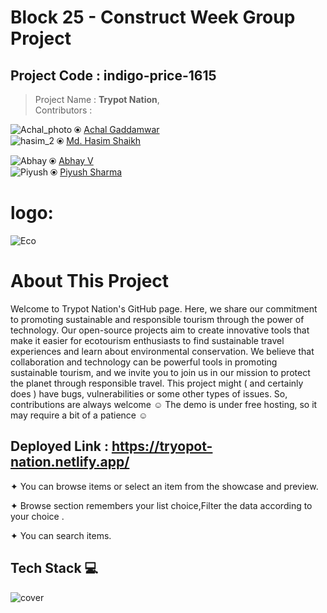 # Block 25 - Construct Week Group Project
## Project Code : indigo-price-1615
> Project Name : **Trypot Nation**,   
> Contributors : 


 ![Achal_photo](https://user-images.githubusercontent.com/118152296/237016839-1b4b8043-c749-4857-a57b-36915a7cb182.jpg)  ⦿ [Achal Gaddamwar](https://github.com/AchalGaddamwar)       
 ![hasim_2](https://user-images.githubusercontent.com/118152296/237017511-897c770a-89ce-41c9-a58a-9b26453535cd.jpeg)   ⦿  [Md. Hasim Shaikh](https://github.com/Hasims2001) 

  ![Abhay](https://user-images.githubusercontent.com/118152296/237017706-5fecf34b-c18c-4071-9d38-289f536db81e.jpg) ⦿ [Abhay V](https://github.com/abii225)     
 ![Piyush](https://user-images.githubusercontent.com/118152296/237017919-8398c051-aa6f-4cdf-9a45-c7cc854d5e63.png)  ⦿ [Piyush Sharma](https://github.com/pspiyush130)


##

# logo:              
![Eco](https://user-images.githubusercontent.com/118152296/237020208-39921b92-670b-476e-8fd7-ac3a0cf9862d.png)

# About This Project
   Welcome to Trypot Nation's GitHub page. Here, we share our commitment to promoting sustainable and responsible tourism through the power of technology. Our open-source projects aim to create innovative tools that make it easier for ecotourism enthusiasts to find sustainable travel experiences and learn about environmental conservation. We believe that collaboration and technology can be powerful tools in promoting sustainable tourism, and we invite you to join us in our mission to protect the planet through responsible travel.
This project might ( and certainly does ) have bugs, vulnerabilities or some other types of issues. So, contributions are always welcome ☺
The demo is under free hosting, so it may require a bit of a patience ☺

## Deployed Link : https://tryopot-nation.netlify.app/


✦ You can browse items or select an item from the showcase and preview.

✦ Browse section remembers your list choice,Filter the data according to your choice .

✦ You can search items.


##



## Tech Stack 💻
![cover](https://user-images.githubusercontent.com/118152296/236819635-30b75b4a-c991-4060-a7f8-90a1da8fa728.jpg)




